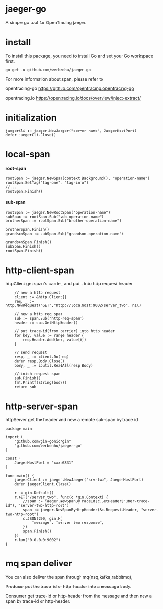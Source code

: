 # jaeger-go
A simple go tool for OpenTracing jaeger.

# install
To install this package, you need to install Go and set your Go workspace first.

```go get -u github.com/werbenhu/jaeger-go```

For more information about span, please refer to

opentracing-go https://github.com/opentracing/opentracing-go

opentracing.io https://opentracing.io/docs/overview/inject-extract/


# initialization

    jaegerCli := jaeger.NewJaeger("server-name", JaegerHostPort)
    defer jaegerCli.Close()


# local-span

#### root-span
```
rootSpan := jaeger.NewSpan(context.Background(), "operation-name")
rootSpan.SetTag("tag-one", "tag-info")
//...
rootSpan.Finish()
```

#### sub-span

```
rootSpan := jaeger.NewRootSpan("operation-name")
subSpan := rootSpan.Sub("sub-operation-name") 
brotherSpan := rootSpan.Sub("brother-operation-name")

brotherSpan.Finish()
grandsonSpan := subSpan.Sub("grandson-operation-name") 

grandsonSpan.Finish()
subSpan.Finish()
rootSpan.Finish()
```

# http-client-span
httpClient get span's carrier, and put it into http request header 
```
	// new a http request
	client := &http.Client{}
	req, _ := http.NewRequest("GET","http://localhost:9002/server_two", nil)

	// new a http req span
	sub := span.Sub("http-req-span")
	header := sub.GetHttpHeader()

	// put trace-id(from carrier) into http header
	for key, value := range header {
		req.Header.Add(key, value[0])
	}

	// send request
	resp, _ := client.Do(req)
	defer resp.Body.Close()
	body, _ := ioutil.ReadAll(resp.Body)

	//finish request span
	sub.Finish()
	fmt.Printf(string(body))
	return sub
```

# http-server-span
httpServer get the header and new a remote sub-span by trace id
```
package main

import (
	"github.com/gin-gonic/gin"
	"github.com/werbenhu/jaeger-go"
)

const (
	JaegerHostPort = "xxx:6831"
)

func main() {
	jaegerClient := jaeger.NewJaeger("srv-two", JaegerHostPort)
	defer jaegerClient.Close()

	r := gin.Default()
	r.GET("/server_two", func(c *gin.Context) {
		//span := jaeger.NewSpanByTraceId(c.GetHeader("uber-trace-id"), "server-two-http-root")
		span := jaeger.NewSpanByHttpHeader(&c.Request.Header, "server-two-http-root")
		c.JSON(200, gin.H{
			"message": "server two response",
		})
		span.Finish()
	})
	r.Run("0.0.0.0:9002")
}
```

# mq span deliver
You can also deliver the span through mq(nsq,kafka,rabbitmq),

Producer put the trace-id or http-header into a message body.

Consumer get trace-id or http-header from the message and then new a span by trace-id or http-header.

